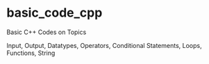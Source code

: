 # basic_code_cpp
Basic C++ Codes on Topics

Input,
Output,
Datatypes,
Operators,
Conditional Statements,
Loops,
Functions,
String
